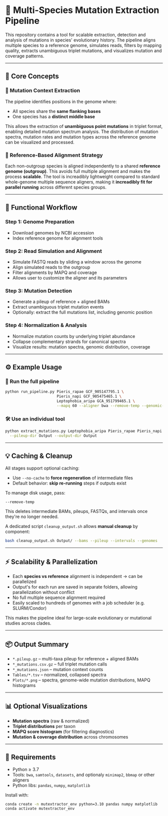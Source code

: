 
# 🧬 Multi-Species Mutation Extraction Pipeline

This repository contains a tool for scalable extraction, detection and analysis of mutations in species' evolutionary history.
The pipeline aligns multiple species to a reference genome, simulates reads, filters by mapping quality, extracts unambiguous triplet mutations, and visualizes mutation and coverage patterns.

---

## 🔧 Core Concepts

### 🧪 Mutation Context Extraction
The pipeline identifies positions in the genome where:
- All species share the **same flanking bases**
- One species has a **distinct middle base**

This allows the extraction of **unambiguous point mutations** in triplet format, enabling detailed mutation spectrum analysis. 
The distribution of mutation spectra, mutation rates and mutation types across the reference genome can be visualized and processed.

### 🔁 Reference-Based Alignment Strategy
Each non-outgroup species is aligned independently to a shared **reference genome (outgroup)**. This avoids full multiple alignment and makes the process **scalable**. 
The tool is increadibly lightweight compared to standard whole-genome multiple sequence aligners, making it **increadibly fit for parallel running** across different species groups.

---

## 🚀 Functional Workflow

### Step 1: Genome Preparation
- Download genomes by NCBI accession
- Index reference genome for alignment tools

### Step 2: Read Simulation and Alignment
- Simulate FASTQ reads by sliding a window across the genome
- Align simulated reads to the outgroup
- Filter alignments by MAPQ and coverage
- Allows user to customize the aligner and its parameters

### Step 3: Mutation Detection
- Generate a pileup of reference + aligned BAMs
- Extract unambiguous triplet mutation events
- Optionally: extract the full mutations list, including genomic position

### Step 4: Normalization & Analysis
- Normalize mutation counts by underlying triplet abundance
- Collapse complementary strands for canonical spectra
- Visualize results: mutation spectra, genomic distribution, coverage

---

## ⚙️ Example Usage

### 🧰 Run the full pipeline
```bash
python run_pipeline.py Pieris_rapae GCF_905147795.1 \
                       Pieris_napi GCF_905475465.1 \
                       Leptophobia_aripa GCA_951799465.1 \
                       --mapq 60 --aligner bwa --remove-temp --genomic-position-plots
```

### 🛠️ Use an individual tool
```bash
python extract_mutations.py Leptophobia_aripa Pieris_rapae Pieris_napi \
  --pileup-dir Output --output-dir Output
```

---

## 💡 Caching & Cleanup

All stages support optional caching:
- Use `--no-cache` to **force regeneration** of intermediate files
- Default behavior: **skip re-running** steps if outputs exist

To manage disk usage, pass:
```bash
--remove-temp
```
This deletes intermediate BAMs, pileups, FASTQs, and intervals once they're no longer needed.

A dedicated script `cleanup_output.sh` allows **manual cleanup** by component:
```bash
bash cleanup_output.sh Output/ --bams --pileup --intervals --genomes
```

---

## ⚡ Scalability & Parallelization

- Each **species vs reference** alignment is independent → can be parallelized
- Output's for each run are saved in separate folders, allowing parallelization without conflict
- No full multiple sequence alignment required
- Easily scaled to hundreds of genomes with a job scheduler (e.g. SLURM/Condor)

This makes the pipeline ideal for large-scale evolutionary or mutational studies across clades.

---

## 📦 Output Summary

- `*.pileup.gz` – multi-taxa pileup for reference + aligned BAMs
- `*_mutations.csv.gz` – full triplet mutation calls
- `*_mutations.json` – mutation context counts
- `Tables/*.tsv` – normalized, collapsed spectra
- `Plots/*.png` – spectra, genome-wide mutation distributions, MAPQ histograms

---

## 📊 Optional Visualizations

- **Mutation spectra** (raw & normalized)
- **Triplet distributions** per taxon
- **MAPQ score histogram** (for filtering diagnostics)
- **Mutation & coverage distribution** across chromosomes

---

## 🧪 Requirements

- Python ≥ 3.7
- Tools: `bwa`, `samtools`, `datasets`, and optionaly `minimap2`, `bbmap` or other aligners
- Python libs: `pandas`, `numpy`, `matplotlib`

Install with:
```bash
conda create -n mutextractor_env python=3.10 pandas numpy matplotlib
conda activate mutextractor_env
```
